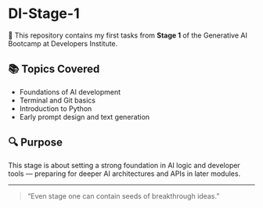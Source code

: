 # DI-Stage-1

🚀 This repository contains my first tasks from **Stage 1** of the Generative AI Bootcamp at Developers Institute.

## 📚 Topics Covered

- Foundations of AI development
- Terminal and Git basics
- Introduction to Python
- Early prompt design and text generation

## 🔍 Purpose

This stage is about setting a strong foundation in AI logic and developer tools — preparing for deeper AI architectures and APIs in later modules.

---

> “Even stage one can contain seeds of breakthrough ideas.”
